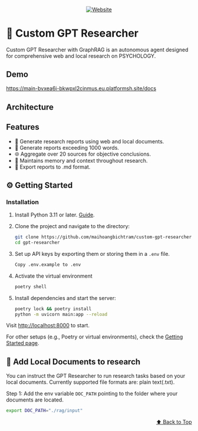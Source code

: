 <div align="center" id="top">

####

[![Website](https://img.shields.io/badge/Official%20Website-platform.sh-teal?style=for-the-badge&logo=world&logoColor=white&color=0891b2)](https://main-bvxea6i-bkwpxl2cinmus.eu.platformsh.site/docs)

</div>

# 🔎 Custom GPT Researcher

Custom GPT Researcher with GraphRAG is an autonomous agent designed for comprehensive web and local research on PSYCHOLOGY.

## Demo
https://main-bvxea6i-bkwpxl2cinmus.eu.platformsh.site/docs

## Architecture


## Features

- 📝 Generate research reports using web and local documents.
- 📜 Generate reports exceeding 1000 words.
- 🌐 Aggregate over 20 sources for objective conclusions.
- 📂 Maintains memory and context throughout research.
- 📄 Export reports to .md format.

## ⚙️ Getting Started

### Installation

1. Install Python 3.11 or later. [Guide](https://www.tutorialsteacher.com/python/install-python).
2. Clone the project and navigate to the directory:

    ```bash
    git clone https://github.com/maihoangbichtram/custom-gpt-researcher.git gpt-researcher
    cd gpt-researcher
    ```

3. Set up API keys by exporting them or storing them in a `.env` file.

    ```bash
    Copy .env.example to .env
    ```

4. Activate the virtual environment

    ```bash
    poetry shell
    ```
4. Install dependencies and start the server:

    ```bash
    poetry lock && poetry install
    python -m uvicorn main:app --reload
    ```

Visit [http://localhost:8000](http://localhost:8000) to start.

For other setups (e.g., Poetry or virtual environments), check the [Getting Started page](https://docs.gptr.dev/docs/gpt-researcher/getting-started/getting-started).


## 📄 Add Local Documents to research

You can instruct the GPT Researcher to run research tasks based on your local documents. Currently supported file formats are: plain text(.txt).

Step 1: Add the env variable `DOC_PATH` pointing to the folder where your documents are located.

```bash
export DOC_PATH="./rag/input"
```


<p align="right">
  <a href="#top">⬆️ Back to Top</a>
</p>
